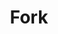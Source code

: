 ---
title: Fork
description: What the hell is a fork on GitHub?
weight: 34
lastmod: 2021-09-05T10:23:30-09:00
draft: false
vimeo: 
emoji: 🍴
video_length: 2:00
---